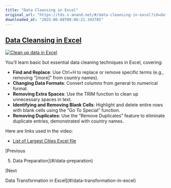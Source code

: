 ```yaml
---
title: "Data Cleansing in Excel"
original_url: "https://tds.s-anand.net/#/data-cleansing-in-excel?id=data-cleansing-in-excel"
downloaded_at: "2025-06-08T00:06:21.343785"
---
```


[Data Cleansing in Excel](#/data-cleansing-in-excel?id=data-cleansing-in-excel)
-------------------------------------------------------------------------------

[![Clean up data in Excel](https://i.ytimg.com/vi_webp/7du7xkqeu4s/sddefault.webp)](https://youtu.be/7du7xkqeu4s)

You’ll learn basic but essential data cleaning techniques in Excel, covering:

* **Find and Replace**: Use Ctrl+H to replace or remove specific terms (e.g., removing “[more]” from country names).
* **Changing Data Formats**: Convert columns from general to numerical format.
* **Removing Extra Spaces**: Use the TRIM function to clean up unnecessary spaces in text.
* **Identifying and Removing Blank Cells**: Highlight and delete entire rows with blank cells using the “Go To Special” function.
* **Removing Duplicates**: Use the “Remove Duplicates” feature to eliminate duplicate entries, demonstrated with country names.

Here are links used in the video:

* [List of Largest Cities Excel file](https://docs.google.com/spreadsheets/d/1jl8tHGoxmIba4J78aJVfT9jtZv7lfCbV/view)

[Previous

5. Data Preparation](#/data-preparation)

[Next

Data Transformation in Excel](#/data-transformation-in-excel)